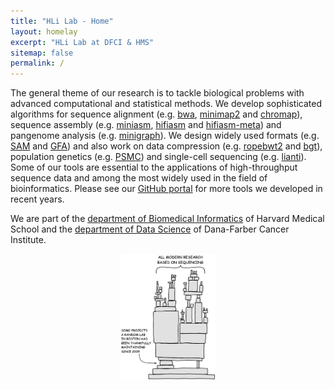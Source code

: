 ```yaml
---
title: "HLi Lab - Home"
layout: homelay
excerpt: "HLi Lab at DFCI & HMS"
sitemap: false
permalink: /
---
```


The general theme of our research is to tackle biological problems with
advanced computational and statistical methods. We develop sophisticated
algorithms for sequence alignment (e.g. [bwa][bwa], [minimap2][mm2] and
[chromap][cm]), sequence assembly (e.g. [miniasm][ma], [hifiasm][ha] and
[hifiasm-meta][hm]) and pangenome analysis (e.g. [minigraph][mg]). We design
widely used formats (e.g. [SAM][sam] and [GFA][gfa]) and also work on data
compression (e.g. [ropebwt2][rb2] and [bgt][bgt]), population genetics (e.g.
[PSMC][psmc]) and single-cell sequencing (e.g. [lianti][lianti]). Some of our
tools are essential to the applications of high-throughput sequence data and
among the most widely used in the field of bioinformatics. Please see our
[GitHub portal][github] for more tools we developed in recent years.

<!--
In the past, we have analyzed single-cell sequence data to investigate mosaic
between cells. We are also interested in questions related to evolution, from
species evolution over hundreds of millions of years, to human evolution in the
past hundreds of thousands of years, all the way down to cell evolution in
hundreds of cell cycles.
-->

We are part of the [department of Biomedical Informatics][dbmi] of Harvard
Medical School and the [department of Data Science][ds] of Dana-Farber Cancer
Institute.
<!--
We are an established young lab and **[are looking for](vacancies)
passionate PhD students and postdocs to join our team!**
-->
<div style="text-align: center;">
  <img src="images/lab-xkcd.png" width="30%"/>
</div>

[dbmi]: http://dbmi.hms.harvard.edu
[ds]: http://ds.dfci.harvard.edu
[bwa]: https://github.com/lh3/bwa
[lianti]: https://github.com/lh3/lianti
[bgt]: https://github.com/lh3/bgt
[rb2]: https://github.com/lh3/ropebwt2
[mm2]: https://github.com/lh3/minimap2
[mg]: https://github.com/lh3/minigraph
[ma]: https://github.com/lh3/miniasm
[ha]: https://github.com/chhylp123/hifiasm
[hm]: https://github.com/xfengnefx/hifiasm-meta
[cm]: https://github.com/haowenz/chromap
[sam]: https://en.wikipedia.org/wiki/SAM_(file_format)
[gfa]: http://gfa-spec.github.io/GFA-spec/GFA1.html
[psmc]: https://github.com/lh3/psmc
[github]: https://github.com/hlilab
